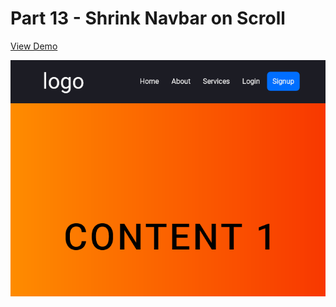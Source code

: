 # Part 13 - Shrink Navbar on Scroll

[View Demo](https://code-architects.github.io/15-Days-15-Projects/Part%2013%20-%20Shrink%20Navbar%20on%20Scroll/)

![Preview for Shrink Navbar on Scroll](./preview.png)